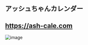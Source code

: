 ## アッシュちゃんカレンダー  
## https://ash-cale.com  

![image](https://user-images.githubusercontent.com/41544743/188307641-da355ab8-42d1-4ceb-89d0-8c4e26742a22.png)
